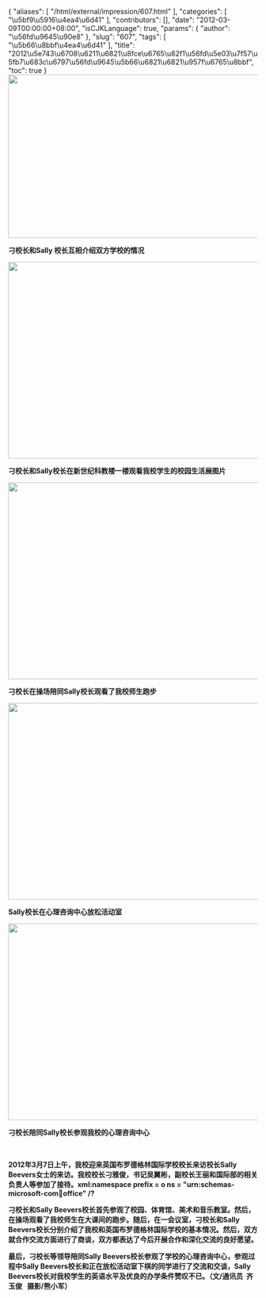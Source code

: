 {
    "aliases": [
        "/html/external/impression/607.html"
    ],
    "categories": [
        "\u5bf9\u5916\u4ea4\u6d41"
    ],
    "contributors": [],
    "date": "2012-03-09T00:00:00+08:00",
    "isCJKLanguage": true,
    "params": {
        "author": "\u56fd\u9645\u90e8"
    },
    "slug": "607",
    "tags": [
        "\u5b66\u8bbf\u4ea4\u6d41"
    ],
    "title": "2012\u5e743\u6708\u6211\u6821\u8fce\u6765\u82f1\u56fd\u5e03\u7f57\u5fb7\u683c\u6797\u56fd\u9645\u5b66\u6821\u6821\u957f\u6765\u8bbf",
    "toc": true
}
**<img
    src="https://cdn.tfls.online/mirror/full/45d5c3526f74370ce8761786772344253fb14ef5.jpg"
    style="display:block;margin-left:auto;margin-right:auto;"
    decoding="async"
    fetchpriority="auto"
    loading="lazy"
    height="330"
    width="600"
/>**

**刁校长和Sally 校长互相介绍双方学校的情况**

**<img
    src="https://cdn.tfls.online/mirror/full/3144294be885d297608f2f804323d83df80b0cef.jpg"
    style="display:block;margin-left:auto;margin-right:auto;"
    decoding="async"
    fetchpriority="auto"
    loading="lazy"
    height="397"
    width="600"
/>**

**刁校长和Sally校长在新世纪科教楼一楼观看我校学生的校园生活展图片**

**<img
    src="https://cdn.tfls.online/mirror/full/d15e6da448a51eca02f11ac768ea054c5b3ea43a.jpg"
    style="display:block;margin-left:auto;margin-right:auto;"
    decoding="async"
    fetchpriority="auto"
    loading="lazy"
    height="397"
    width="600"
/>**

**刁校长在操场陪同Sally校长观看了我校师生跑步**

**<img
    src="https://cdn.tfls.online/mirror/full/49ab8a6b07c490167012d4d90176c2366051a01d.jpg"
    style="display:block;margin-left:auto;margin-right:auto;"
    decoding="async"
    fetchpriority="auto"
    loading="lazy"
    height="397"
    width="600"
/>**

**Sally校长在心理咨询中心放松活动室**

**<img
    src="https://cdn.tfls.online/mirror/full/481d21d46ea55c22699a8df4f676180c9b28f5d3.jpg"
    style="display:block;margin-left:auto;margin-right:auto;"
    decoding="async"
    fetchpriority="auto"
    loading="lazy"
    height="397"
    width="600"
/>**

**刁校长陪同Sally校长参观我校的心理咨询中心**

 

**2012年3月7日上午，我校迎来英国布罗德格林国际学校校长来访校长Sally Beevers女士的来访。我校校长刁雅俊，书记吴翼彬，副校长王丽和国际部的相关负责人等参加了接待。xml:namespace prefix = o ns = "urn:schemas-microsoft-com:office:office" /?**

**刁校长和Sally Beevers校长首先参观了校园、体育馆、美术和音乐教室。然后，在操场观看了我校师生在大课间的跑步。随后，在一会议室，刁校长和Sally Beevers校长分别介绍了我校和英国布罗德格林国际学校的基本情况。然后，双方就合作交流方面进行了商谈，双方都表达了今后开展合作和深化交流的良好愿望。**

**最后，刁校长等领导陪同Sally Beevers校长参观了学校的心理咨询中心，参观过程中Sally Beevers校长和正在放松活动室下棋的同学进行了交流和交谈，Sally Beevers校长对我校学生的英语水平及优良的办学条件赞叹不已。（文/通讯员  齐玉俊   摄影/熊小军）**


